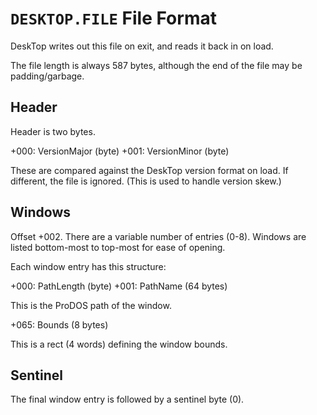 # `DESKTOP.FILE` File Format

DeskTop writes out this file on exit, and reads it back in on load.

The file length is always 587 bytes, although the end of the file
may be padding/garbage.

## Header

Header is two bytes.

+000: VersionMajor (byte)
+001: VersionMinor (byte)

   These are compared against the DeskTop version format on load. If
   different, the file is ignored. (This is used to handle version
   skew.)

## Windows

Offset +002. There are a variable number of entries (0-8). Windows are
listed bottom-most to top-most for ease of opening.

Each window entry has this structure:

+000: PathLength (byte)
+001: PathName (64 bytes)

   This is the ProDOS path of the window.

+065: Bounds (8 bytes)

   This is a rect (4 words) defining the window bounds.

## Sentinel

The final window entry is followed by a sentinel byte (0).
